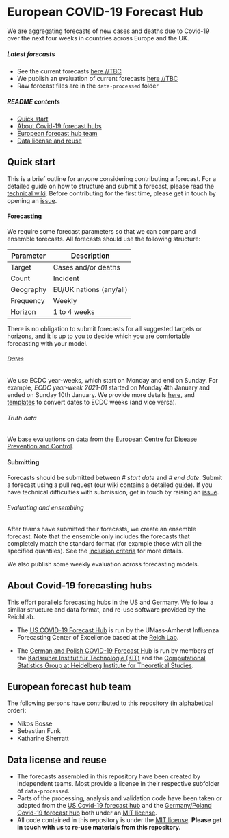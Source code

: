 # European COVID-19 Forecast Hub

We are aggregating forecasts of new cases and deaths due to Covid-19 over the next four weeks in countries across Europe and the UK.

##### Latest forecasts
* See the current forecasts [here //TBC]()
* We publish an evaluation of current forecasts [here //TBC]()
* Raw forecast files are in the `data-processed` folder

##### README contents
- [Quick start](#quick-start)
- [About Covid-19 forecast hubs](#about-covid-19-forecast-hub)
- [European forecast hub team](#european-forecast-hub-team)
- [Data license and reuse](#data-license-and-reuse)

## Quick start
This is a brief outline for anyone considering contributing a forecast. For a detailed guide on how to structure and submit a forecast, please read the [technical wiki](https://github.com/epiforecasts/covid19-forecast-hub-europe/wiki). Before contributing for the first time, please get in touch by opening an [issue](https://github.com/epiforecasts/covid19-forecast-hub-europe/issues).

#### Forecasting
We require some forecast parameters so that we can compare and ensemble forecasts. All forecasts should use the following structure:

| Parameter | Description |
| ----------- | ----------- |
| Target | Cases and/or deaths |
| Count | Incident |
| Geography | EU/UK nations (any/all) |
| Frequency | Weekly |
| Horizon | 1 to 4 weeks |

There is no obligation to submit forecasts for all suggested targets or horizons, and it is up to you to decide which you are comfortable forecasting with your model.

###### Dates
We use ECDC year-weeks, which start on Monday and end on Sunday. For example, _ECDC year-week 2021-01_ started on Monday 4th January and ended on Sunday 10th January. We provide more details [here](https://github.com/epiforecasts/covid19-forecast-hub-europe/wiki/Targets-and-horizons#date-format), and [templates](https://github.com/epiforecasts/covid19-forecast-hub-europe/tree/main/template) to convert dates to ECDC weeks (and vice versa).

###### Truth data
We base evaluations on data from the [European Centre for Disease Prevention and Control](https://www.ecdc.europa.eu/en/geographical-distribution-2019-ncov-cases).


#### Submitting
Forecasts should be submitted between *# start date* and *# end date*. Submit a forecast using a pull request (our wiki contains a detailed [guide](https://github.com/epiforecasts/covid19-forecast-hub-europe/wiki)). If you have technical difficulties with submission, get in touch by raising an [issue](https://github.com/epiforecasts/covid19-forecast-hub-europe/issues).

###### Evaluating and ensembling
After teams have submitted their forecasts, we create an ensemble forecast. Note that the ensemble only includes the forecasts that completely match the standard format (for example those with all the specified quantiles). See the [inclusion criteria](https://github.com/epiforecasts/covid19-forecast-hub-europe/wiki/Ensembling-and-evaluation) for more details.

We also publish some weekly evaluation across forecasting models.

## About Covid-19 forecasting hubs
This effort parallels forecasting hubs in the US and Germany. We follow a similar structure and data format, and re-use software provided by the ReichLab.

- The [US COVID-19 Forecast Hub](https://github.com/reichlab/covid19-forecast-hub) is run by the UMass-Amherst Influenza Forecasting Center of Excellence based at the [Reich Lab](https://reichlab.io/).

- The [German and Polish COVID-19 Forecast Hub](https://github.com/KITmetricslab/covid19-forecast-hub-de) is run by members of the [Karlsruher Institut für Technologie (KIT)](https://statistik.econ.kit.edu/index.ph) and the [Computational Statistics Group at Heidelberg Institute for Theoretical Studies](https://www.h-its.org/research/cst/).

## European forecast hub team
The following persons have contributed to this repository (in alphabetical order):

- Nikos Bosse
- Sebastian Funk
- Katharine Sherratt

## Data license and reuse
- The forecasts assembled in this repository have been created by independent teams. Most provide a license in their respective subfolder of `data-processed`.
- Parts of the processing, analysis and validation code have been taken or adapted from the [US Covid-19 forecast hub](https://github.com/reichlab/covid19-forecast-hub) and the [Germany/Poland Covid-19 forecast hub](https://github.com/KITmetricslab/covid19-forecast-hub-de) both under an [MIT license](https://github.com/reichlab/covid19-forecast-hub/blob/master/LICENSE).
- All code contained in this repository is under the [MIT license](https://github.com/epiforecasts/covid19-forecast-hub-europe/blob/master/LICENSE). **Please get in touch with us to re-use materials from this repository.**
